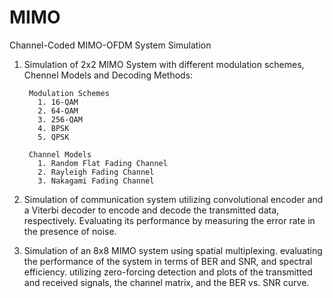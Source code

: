 # MIMO
Channel-Coded MIMO-OFDM System Simulation


1. Simulation of 2x2 MIMO System with different modulation schemes, Chennel Models and Decoding Methods: 
        
        Modulation Schemes 
          1. 16-QAM
          2. 64-QAM 
          3. 256-QAM
          4. BPSK 
          5. QPSK
        
        Channel Models 
          1. Random Flat Fading Channel 
          2. Rayleigh Fading Channel 
          3. Nakagami Fading Channel 

2. Simulation of communication system utilizing convolutional encoder and a Viterbi decoder to encode and decode the transmitted data, respectively. Evaluating its      performance by measuring the error rate in the presence of noise.

3. Simulation of an 8x8 MIMO system using spatial multiplexing. evaluating the performance of the system in terms of BER and SNR, and spectral efficiency. utilizing    zero-forcing detection and plots of the transmitted and received signals, the channel matrix, and the BER vs. SNR curve.

